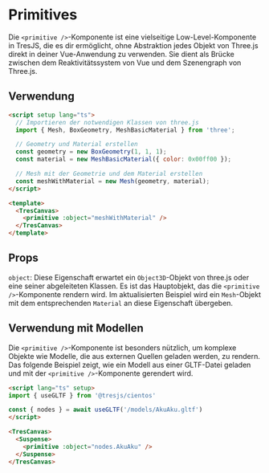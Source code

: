 # Primitives

Die `<primitive />`-Komponente ist eine vielseitige Low-Level-Komponente in TresJS, die es dir ermöglicht, ohne Abstraktion jedes Objekt von Three.js direkt in deiner Vue-Anwendung zu verwenden. Sie dient als Brücke zwischen dem Reaktivitätssystem von Vue und dem Szenengraph von Three.js.

## Verwendung

```html
<script setup lang="ts">
  // Importieren der notwendigen Klassen von three.js
  import { Mesh, BoxGeometry, MeshBasicMaterial } from 'three';

  // Geometry und Material erstellen
  const geometry = new BoxGeometry(1, 1, 1);
  const material = new MeshBasicMaterial({ color: 0x00ff00 });

  // Mesh mit der Geometrie und dem Material erstellen
  const meshWithMaterial = new Mesh(geometry, material);
</script>

<template>
  <TresCanvas>
    <primitive :object="meshWithMaterial" />
  </TresCanvas>
</template>
```

## Props

`object`: Diese Eigenschaft erwartet ein `Object3D`-Objekt von three.js oder eine seiner abgeleiteten Klassen. Es ist das Hauptobjekt, das die `<primitive />`-Komponente rendern wird. Im aktualisierten Beispiel wird ein `Mesh`-Objekt mit dem entsprechenden `Material` an diese Eigenschaft übergeben.

## Verwendung mit Modellen

Die `<primitive />`-Komponente ist besonders nützlich, um komplexe Objekte wie Modelle, die aus externen Quellen geladen werden, zu rendern. Das folgende Beispiel zeigt, wie ein Modell aus einer GLTF-Datei geladen und mit der `<primitive />`-Komponente gerendert wird.

```html
<script lang="ts" setup>
import { useGLTF } from '@tresjs/cientos'

const { nodes } = await useGLTF('/models/AkuAku.gltf')
</script>

<TresCanvas>
  <Suspense>
    <primitive :object="nodes.AkuAku" />
  </Suspense>
</TresCanvas>
```

